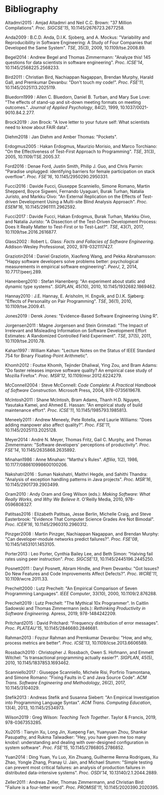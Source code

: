 # Bibliography

<span id="Altadmri2015">Altadmri2015</span>
:   Amjad Altadmri and Neil C.C. Brown:
    "37 Million Compilations".
    *Proc. SIGCSE'15*,
    10.1145/2676723.2677258.

<span id="Anda2009">Anda2009</span>
:   B.C.D. Anda, D.I.K. Sjoberg, and A. Mockus:
    "Variability and Reproducibility in Software Engineering: A Study of Four Companies that Developed the Same System".
    *TSE*,
    35(3),
    2009,
    10.1109/tse.2008.89.

<span id="Begel2014">Begel2014</span>
:   Andrew Begel and Thomas Zimmermann:
    "Analyze this! 145 questions for data scientists in software engineering".
    *Proc. ICSE'14*,
    10.1145/2568225.2568233.

<span id="Bird2011">Bird2011</span>
:   Christian Bird, Nachiappan Nagappan, Brendan Murphy, Harald Gall, and Premkumar Devanbu:
    "Don't touch my code!".
    *Proc. FSE'11*,
    10.1145/2025113.2025119.

<span id="Bluedorn1999">Bluedorn1999</span>
:   Allen C. Bluedorn, Daniel B. Turban, and Mary Sue Love:
    "The effects of stand-up and sit-down meeting formats on meeting outcomes.".
    *Journal of Applied Psychology*,
    84(2),
    1999,
    10.1037/0021-9010.84.2.277.

<span id="Brock2019">Brock2019</span>
:   Jon Brock:
    "A love letter to your future self: What scientists need to know about FAIR data".

<span id="Diehm2018">Diehm2018</span>
:   Jan Diehm and Amber Thomas:
    "Pockets".

<span id="Erdogmus2005">Erdogmus2005</span>
:   Hakan Erdogmus, Maurizio Morisio, and Marco Torchiano:
    "On the Effectiveness of Test-First Approach to Programming".
    *TSE*,
    31(3),
    2005,
    10.1109/TSE.2005.37.

<span id="Ford2016">Ford2016</span>
:   Denae Ford, Justin Smith, Philip J. Guo, and Chris Parnin:
    "Paradise unplugged: identifying barriers for female participation on stack overflow".
    *Proc. FSE'16*,
    10.1145/2950290.2950331.

<span id="Fucci2016">Fucci2016</span>
:   Davide Fucci, Giuseppe Scanniello, Simone Romano, Martin Shepperd, Boyce Sigweni, Fernando Uyaguari, Burak Turhan, Natalia Juristo, and Markku Oivo:
    "An External Replication on the Effects of Test-driven Development Using a Multi-site Blind Analysis Approach".
    *Proc. ESEM'16*,
    10.1145/2961111.2962592.

<span id="Fucci2017">Fucci2017</span>
:   Davide Fucci, Hakan Erdogmus, Burak Turhan, Markku Oivo, and Natalia Juristo:
    "A Dissection of the Test-Driven Development Process: Does It Really Matter to Test-First or to Test-Last?".
    *TSE*,
    43(7),
    2017,
    10.1109/tse.2016.2616877.

<span id="Glass2002">Glass2002</span>
:   Robert L. Glass:
    *Facts and Fallacies of Software Engineering*.
    Addison-Wesley Professional,
    2002,
    978-0321117427.

<span id="Graziotin2014">Graziotin2014</span>
:   Daniel Graziotin, Xiaofeng Wang, and Pekka Abrahamsson:
    "Happy software developers solve problems better: psychological measurements in empirical software engineering".
    *PeerJ*,
    2,
    2014,
    10.7717/peerj.289.

<span id="Hanenberg2010">Hanenberg2010</span>
:   Stefan Hanenberg:
    "An experiment about static and dynamic type systems".
    *SIGPLAN*,
    45(10),
    2010,
    10.1145/1932682.1869462.

<span id="Hannay2010">Hannay2010</span>
:   J.E. Hannay, E. Arisholm, H. Engvik, and D.I.K. Sjøberg:
    "Effects of Personality on Pair Programming".
    *TSE*,
    36(1),
    2010,
    10.1109/tse.2009.41.

<span id="Jones2019">Jones2019</span>
:   Derek Jones:
    "Evidence-Based Software Engineering Using R".

<span id="Jorgensen2011">Jorgensen2011</span>
:   Magne Jorgensen and Stein Grimstad:
    "The Impact of Irrelevant and Misleading Information on Software Development Effort Estimates: A Randomized Controlled Field Experiment".
    *TSE*,
    37(5),
    2011,
    10.1109/tse.2010.78.

<span id="Kahan1997">Kahan1997</span>
:   William Kahan:
    "Lecture Notes on the Status of IEEE Standard 754 for Binary Floating-Point Arithmetic".

<span id="Khomh2012">Khomh2012</span>
:   Foutse Khomh, Tejinder Dhaliwal, Ying Zou, and Bram Adams:
    "Do faster releases improve software quality? An empirical case study of Mozilla Firefox".
    *Proc. MSR'12*,
    10.1109/msr.2012.6224279.

<span id="McConnell2004">McConnell2004</span>
:   Steve McConnell:
    *Code Complete: A Practical Handbook of Software Construction*.
    Microsoft Press,
    2004,
    978-0735619678.

<span id="McIntosh2011">McIntosh2011</span>
:   Shane McIntosh, Bram Adams, Thanh H.D. Nguyen, Yasutaka Kamei, and Ahmed E. Hassan:
    "An empirical study of build maintenance effort".
    *Proc. ICSE'11*,
    10.1145/1985793.1985813.

<span id="Meneely2011">Meneely2011</span>
:   Andrew Meneely,
    Pete Rotella, and Laurie Williams:
    "Does adding manpower also affect quality?".
    *Proc. FSE'11*,
    10.1145/2025113.2025128.

<span id="Meyer2014">Meyer2014</span>
:   André N. Meyer, Thomas Fritz, Gail C. Murphy, and Thomas Zimmermann:
    "Software developers' perceptions of productivity".
    *Proc. FSE'14*,
    10.1145/2635868.2635892.

<span id="Minahan1986">Minahan1986</span>
:   Anne Minahan:
    "Martha's Rules".
    *Affilia*,
    1(2),
    1986,
    10.1177/088610998600100206.

<span id="Nakshatri2016">Nakshatri2016</span>
:   Suman Nakshatri, Maithri Hegde, and Sahithi Thandra:
    "Analysis of exception handling patterns in Java projects".
    *Proc. MSR'16*,
    10.1145/2901739.2903499.

<span id="Oram2010">Oram2010</span>
:   Andy Oram and Greg Wilson (eds.):
    *Making Software: What Really Works, and Why We Believe It*.
    O'Reilly Media,
    2010,
    978-0596808327.

<span id="Patitsas2016">Patitsas2016</span>
:   Elizabeth Patitsas, Jesse Berlin, Michelle Craig, and Steve Easterbrook:
    "Evidence That Computer Science Grades Are Not Bimodal".
    *Proc. ICER'16*,
    10.1145/2960310.2960312.

<span id="Pinzger2008">Pinzger2008</span>
:   Martin Pinzger, Nachiappan Nagappan, and Brendan Murphy:
    "Can developer-module networks predict failures?".
    *Proc. FSE'08*,
    10.1145/1453101.1453105.

<span id="Porter2013">Porter2013</span>
:   Leo Porter, Cynthia Bailey Lee, and Beth Simon:
    "Halving fail rates using peer instruction".
    *Proc. SIGCSE'13*,
    10.1145/2445196.2445250.

<span id="Posnett2011">Posnett2011</span>
:   Daryl Posnett, Abram Hindle, and Prem Devanbu:
    "Got Issues? Do New Features and Code Improvements Affect Defects?".
    *Proc. WCRE'11*,
    10.1109/wcre.2011.33.

<span id="Prechelt2000">Prechelt2000</span>
:   Lutz Prechelt:
    "An Empirical Comparison of Seven Programming Languages".
    *IEEE Computer*,
    33(10),
    2000,
    10.1109/2.876288.

<span id="Prechelt2019">Prechelt2019</span>
:   Lutz Prechelt:
    "The Mythical 10x Programmer".
    In     Caitlin Sadowski and Thomas Zimmermann (eds.):
    *Rethinking Productivity in Software Engineering.*
    Apress,
    2019,
    978-1484242209.

<span id="Pritchard2015">Pritchard2015</span>
:   David Pritchard:
    "Frequency distribution of error messages".
    *Proc. PLATEAU'15*,
    10.1145/2846680.2846681.

<span id="Rahman2013">Rahman2013</span>
:   Foyzur Rahman and Premkumar Devanbu:
    "How, and why, process metrics are better".
    *Proc. ICSE'13*,
    10.1109/icse.2013.6606589.

<span id="Rossbach2010">Rossbach2010</span>
:   Christopher J. Rossbach, Owen S. Hofmann, and Emmett Witchel:
    "Is transactional programming actually easier?".
    *SIGPLAN*,
    45(5),
    2010,
    10.1145/1837853.1693462.

<span id="Scanniello2017">Scanniello2017</span>
:   Giuseppe Scanniello, Michele Risi, Porfirio Tramontana, and Simone Romano:
    "Fixing Faults in C and Java Source Code".
    *ACM Trans. Software Engineering and Methodology*,
    26(2),
    2017,
    10.1145/3104029.

<span id="Stefik2013">Stefik2013</span>
:   Andreas Stefik and Susanna Siebert:
    "An Empirical Investigation into Programming Language Syntax".
    *ACM Trans. Computing Education*,
    13(4),
    2013,
    10.1145/2534973.

<span id="Wilson2019">Wilson2019</span>
:   Greg Wilson:
    *Teaching Tech Together*.
    Taylor & Francis,
    2019,
    978-0367353285.

<span id="Xu2015">Xu2015</span>
:   Tianyin Xu, Long Jin, Xuepeng Fan, Yuanyuan Zhou, Shankar Pasupathy, and Rukma Talwadker:
    "Hey, you have given me too many knobs!: understanding and dealing with over-designed configuration in system software".
    *Proc. FSE'15*,
    10.1145/2786805.2786852.

<span id="Yuan2014">Yuan2014</span>
:   Ding Yuan, Yu Luo, Xin Zhuang, Guilherme Renna Rodrigues, Xu Zhao, Yongle Zhang, Pranay U. Jain, and Michael Stumm:
    "Simple testing can prevent most critical failures: an analysis of production failures in distributed data-intensive systems".
    *Proc. OSDI'14*,
    10.13140/2.1.2044.2889.

<span id="Zeller2011">Zeller2011</span>
:   Andreas Zeller, Thomas Zimmermann, and Christian Bird:
    "Failure is a four-letter word".
    *Proc. PROMISE'11*,
    10.1145/2020390.2020395.
